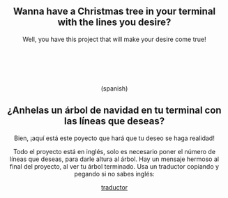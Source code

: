 <div align="center">

## Wanna have a Christmas tree in your terminal with the lines you desire?
Well, you have this project that will make your desire come true!


<br>
<br>
<br>
<br>

(spanish)

## ¿Anhelas un árbol de navidad en tu terminal con las líneas que deseas?
Bien, ¡aquí está este poyecto que hará que tu deseo se haga realidad!


 Todo el proyecto está en inglés, solo es necesario poner el número de líneas que deseas, para darle altura al árbol.
Hay un mensaje hermoso al final del proyecto, al ver tu árbol terminado. Usa un traductor copiando y pegando si no sabes inglés:

[traductor](https://translate.google.com/)
